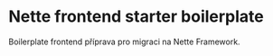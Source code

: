 Nette frontend starter boilerplate
==================================

Boilerplate frontend příprava pro migraci na Nette Framework.